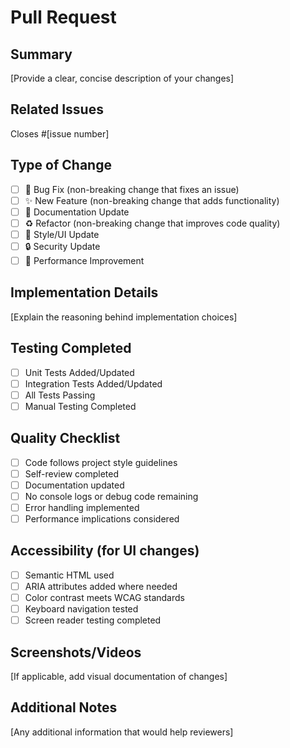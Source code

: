 # Pull Request

## Summary
[Provide a clear, concise description of your changes]

## Related Issues
Closes #[issue number]

## Type of Change
- [ ] 🐛 Bug Fix (non-breaking change that fixes an issue)
- [ ] ✨ New Feature (non-breaking change that adds functionality)
- [ ] 📝 Documentation Update
- [ ] ♻️ Refactor (non-breaking change that improves code quality)
- [ ] 🎨 Style/UI Update
- [ ] 🔒 Security Update
- [ ] 🚀 Performance Improvement

## Implementation Details
[Explain the reasoning behind implementation choices]

## Testing Completed
- [ ] Unit Tests Added/Updated
- [ ] Integration Tests Added/Updated
- [ ] All Tests Passing
- [ ] Manual Testing Completed

## Quality Checklist
- [ ] Code follows project style guidelines
- [ ] Self-review completed
- [ ] Documentation updated
- [ ] No console logs or debug code remaining
- [ ] Error handling implemented
- [ ] Performance implications considered

## Accessibility (for UI changes)
- [ ] Semantic HTML used
- [ ] ARIA attributes added where needed
- [ ] Color contrast meets WCAG standards
- [ ] Keyboard navigation tested
- [ ] Screen reader testing completed

## Screenshots/Videos
[If applicable, add visual documentation of changes]

## Additional Notes
[Any additional information that would help reviewers]
